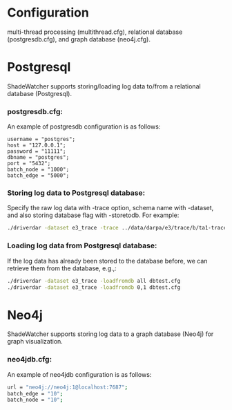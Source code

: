 # Configuration
multi-thread processing (multithread.cfg), relational database (postgresdb.cfg), and graph database (neo4j.cfg).

# Postgresql
ShadeWatcher supports storing/loading log data to/from a relational database (Postgresql).

### postgresdb.cfg:
An example of postgresdb configuration is as follows:
```
username = "postgres";
host = "127.0.0.1";
password = "11111";
dbname = "postgres";
port = "5432";
batch_node = "1000";
batch_edge = "5000";
```

### Storing log data to Postgresql database:
Specify the raw log data with -trace option, schema name with -dataset, and also storing database flag with -storetodb. For example:
```bash
./driverdar -dataset e3_trace -trace ../data/darpa/e3/trace/b/ta1-trace-e3-official-1.json -storetodb dbtest.cfg
```

### Loading log data from Postgresql database:
If the log data has already been stored to the database before, we can retrieve
them from the database, e.g.,:
```bash
./driverdar -dataset e3_trace -loadfromdb all dbtest.cfg
./driverdar -dataset e3_trace -loadfromdb 0,1 dbtest.cfg
```

# Neo4j
ShadeWatcher supports storing log data to a graph database (Neo4j) for graph visualization.

### neo4jdb.cfg:
An example of neo4jdb configuration is as follows:
```bash
url = "neo4j://neo4j:1@localhost:7687";
batch_edge = "10";
batch_node = "10";
```